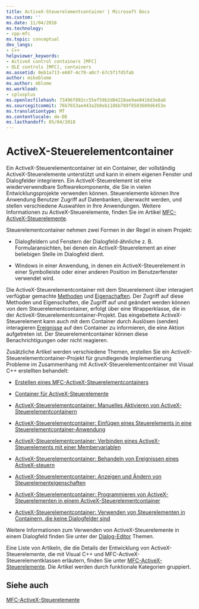 ```yaml
---
title: ActiveX-Steuerelementcontainer | Microsoft Docs
ms.custom: ''
ms.date: 11/04/2016
ms.technology:
- cpp-mfc
ms.topic: conceptual
dev_langs:
- C++
helpviewer_keywords:
- ActiveX control containers [MFC]
- OLE controls [MFC], containers
ms.assetid: 0eb1a713-e607-4c79-a0c7-67c5f1fd5fab
author: mikeblome
ms.author: mblome
ms.workload:
- cplusplus
ms.openlocfilehash: 73496f892cc55ef59b2d84228ae9ae0416d3e8a6
ms.sourcegitcommit: 76b7653ae443a2b8eb1186b789f8503609d6453e
ms.translationtype: MT
ms.contentlocale: de-DE
ms.lasthandoff: 05/04/2018
---
```

# <a name="activex-control-containers"></a>ActiveX-Steuerelementcontainer
Ein ActiveX-Steuerelementcontainer ist ein Container, der vollständig ActiveX-Steuerelemente unterstützt und kann in einem eigenen Fenster und Dialogfelder integrieren. Ein ActiveX-Steuerelement ist eine wiederverwendbare Softwarekomponente, die Sie in vielen Entwicklungsprojekte verwenden können. Steuerelemente können Ihre Anwendung Benutzer Zugriff auf Datenbanken, überwacht werden, und stellen verschiedene Auswahlen in Ihre Anwendungen. Weitere Informationen zu ActiveX-Steuerelemente, finden Sie im Artikel [MFC-ActiveX-Steuerelemente](../mfc/mfc-activex-controls.md).  
  
 Steuerelementcontainer nehmen zwei Formen in der Regel in einem Projekt:  
  
-   Dialogfeldern und Fenstern der Dialogfeld-ähnliche z. B. Formularansichten, bei denen ein ActiveX-Steuerelement an einer beliebigen Stelle im Dialogfeld dient.  
  
-   Windows in einer Anwendung, in denen ein ActiveX-Steuerelement in einer Symbolleiste oder einer anderen Position im Benutzerfenster verwendet wird.  
  
 Die ActiveX-Steuerelementcontainer mit dem Steuerelement über interagiert verfügbar gemachte [Methoden](../mfc/mfc-activex-controls-methods.md) und [Eigenschaften](../mfc/mfc-activex-controls-properties.md). Der Zugriff auf diese Methoden und Eigenschaften, die Zugriff auf und geändert werden können von dem Steuerelementcontainer, erfolgt über eine Wrapperklasse, die in der ActiveX-Steuerelementcontainer-Projekt. Das eingebettete ActiveX-Steuerelement kann auch mit dem Container durch Auslösen (senden) interagieren [Ereignisse](../mfc/mfc-activex-controls-events.md) auf den Container zu informieren, die eine Aktion aufgetreten ist. Der Steuerelementcontainer können diese Benachrichtigungen oder nicht reagieren.  
  
 Zusätzliche Artikel werden verschiedene Themen, erstellen Sie ein ActiveX-Steuerelementcontainer-Projekt für grundlegende Implementierung Probleme im Zusammenhang mit ActiveX-Steuerelementcontainer mit Visual C++ erstellten behandelt:  
  
-   [Erstellen eines MFC-ActiveX-Steuerelementcontainers](../mfc/reference/creating-an-mfc-activex-control-container.md)  
  
-   [Container für ActiveX-Steuerelemente](../mfc/containers-for-activex-controls.md)  
  
-   [ActiveX-Steuerelementcontainer: Manuelles Aktivieren von ActiveX-Steuerelementcontainern](../mfc/activex-control-containers-manually-enabling-activex-control-containment.md)  
  
-   [ActiveX-Steuerelementcontainer: Einfügen eines Steuerelements in eine Steuerelementcontainer-Anwendung](../mfc/inserting-a-control-into-a-control-container-application.md)  
  
-   [ActiveX-Steuerelementcontainer: Verbinden eines ActiveX-Steuerelements mit einer Membervariablen](../mfc/activex-control-containers-connecting-an-activex-control-to-a-member-variable.md)  
  
-   [ActiveX-Steuerelementcontainer: Behandeln von Ereignissen eines ActiveX-steuern](../mfc/activex-control-containers-handling-events-from-an-activex-control.md)  
  
-   [ActiveX-Steuerelementcontainer: Anzeigen und Ändern von Steuerelementeigenschaften](../mfc/activex-control-containers-viewing-and-modifying-control-properties.md)  
  
-   [ActiveX-Steuerelementcontainer: Programmieren von ActiveX-Steuerelementen in einem ActiveX-Steuerelementcontainer](../mfc/programming-activex-controls-in-a-activex-control-container.md)  
  
-   [ActiveX-Steuerelementcontainer: Verwenden von Steuerelementen in Containern, die keine Dialogfelder sind](../mfc/activex-control-containers-using-controls-in-a-non-dialog-container.md)  
  
 Weitere Informationen zum Verwenden von ActiveX-Steuerelemente in einem Dialogfeld finden Sie unter der [Dialog-Editor](../windows/dialog-editor.md) Themen.  
  
 Eine Liste von Artikeln, die die Details der Entwicklung von ActiveX-Steuerelemente, die mit Visual C++ und MFC-ActiveX-Steuerelementklassen erläutern, finden Sie unter [MFC-ActiveX-Steuerelemente](../mfc/mfc-activex-controls.md). Die Artikel werden durch funktionale Kategorien gruppiert.  
  
## <a name="see-also"></a>Siehe auch  
 [MFC-ActiveX-Steuerelemente](../mfc/mfc-activex-controls.md)

